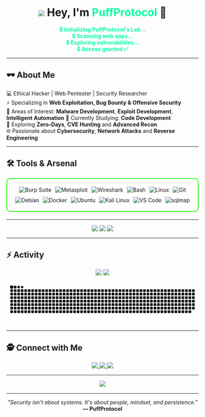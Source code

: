 
<h1 align="center">
  <img src="https://media.giphy.com/media/oEI9uBYSzLpBK/giphy.gif" width="40px"> 
  Hey, I'm <span style="color:#00ff9f;">PuffProtocol</span> 👾
</h1>

<!-- Terminal neon animado -->
<p align="center">
  <b style="color:#00ff9f;">$ Initializing PuffProtocol's Lab...</b><br>
  <b style="color:#00ff9f;">$ Scanning web apps...</b><br>
  <b style="color:#00ff9f;">$ Exploring vulnerabilities...</b><br>
  <b style="color:#00ff9f;">$ Access granted ✅</b>
</p>

---

## 🕶️ About Me

💻 Ethical Hacker | Web Pentester | Security Researcher  
⚡ Specializing in **Web Exploitation, Bug Bounty & Offensive Security**  
🎯 Areas of Interest: **Malware Development**, **Exploit Development**, **Intelligent Automation** 
📖 Currently Studying: **Code Development**  
📍 Exploring **Zero-Days**, **CVE Hunting** and **Advanced Recon**  
🌐 Passionate about **Cybersecurity**, **Network Attacks** and **Reverse Engineering**

---

## 🛠️ Tools & Arsenal

<!-- <p align="center">
  <img src="https://skillicons.dev/icons?i=linux,python,javascript,html,php,docker,bash" />
</p> -->

<div style="border: 2px solid #22F700; border-radius: 10px; padding: 20px; margin-bottom: 20px;">
  <div align="left" style="display: flex; flex-wrap: wrap; justify-content: center; gap: 10px;">
      <img src="https://img.shields.io/badge/Burp_Suite-FF6633?style=for-the-badge&logo=burp-suite&color=000000" alt="Burp Suite" />
      <img src="https://img.shields.io/badge/Metasploit-008C8C?style=for-the-badge&logo=metasploit&color=000000" alt="Metasploit" />
      <img src="https://img.shields.io/badge/Wireshark-009639?style=for-the-badge&logo=wireshark&color=000000" alt="Wireshark" />
      <img src="https://img.shields.io/badge/Bash-4EAA25?style=for-the-badge&logo=gnu-bash&color=000000" alt="Bash" />
      <img src="https://img.shields.io/badge/Linux-FCC624?style=for-the-badge&logo=linux&color=000000" alt="Linux" />
      <img src="https://img.shields.io/badge/Git-F05032?style=for-the-badge&logo=git&color=000000" alt="Git" />
      <img src="https://img.shields.io/badge/Debian-D70A53?style=for-the-badge&logo=debian&color=000000" alt="Debian" />
      <img src="https://img.shields.io/badge/Docker-2496ED?style=for-the-badge&logo=docker&color=000000" alt="Docker" />
      <img src="https://img.shields.io/badge/Ubuntu-E95420?style=for-the-badge&logo=ubuntu&color=000000" alt="Ubuntu" />
      <img src="https://img.shields.io/badge/Kali_Linux-557C94?style=for-the-badge&logo=kali-linux&color=000000" alt="Kali Linux" />
      <img src="https://img.shields.io/badge/VS_Code-007ACC?style=for-the-badge&logo=visual-studio-code`&color=000000" alt="VS Code" />
	 <img src="https://img.shields.io/badge/SQLMap-000000?style=for-the-badge&logo=sqlite&logoColor=green"  alt="sqlmap"/>
  </div>
</div>

---

<!-- Badges personalizadas do nível -->
<p align="center">
  <img src="https://img.shields.io/badge/Status-Offensive%20Security%20Learner-00ff9f?style=for-the-badge&logo=github&logoColor=white" />
  <img src="https://img.shields.io/badge/Rank-Web%20Pentester%20%7C%20Bug%20Bounty-00ff9f?style=for-the-badge&logo=github&logoColor=white" />
  <img src="https://img.shields.io/badge/Currently-Exploring%20CVE%20Research-00ff9f?style=for-the-badge&logo=github&logoColor=white" />
</p>

---

## ⚡ Activity

<p align="center">
  <img src="https://github-readme-stats.vercel.app/api?username=PuffProtocol&show_icons=true&theme=tokyonight&hide_border=true&bg_color=000000&title_color=00ff9f&icon_color=00ff9f&text_color=ffffff" width="48%" />
  <img src="https://github-readme-stats.vercel.app/api/top-langs/?username=PuffProtocol&layout=compact&theme=tokyonight&hide_border=true&bg_color=000000&title_color=00ff9f&text_color=ffffff" width="48%" />
</p>

<!-- Gráfico animado estilo hacker -->
<p align="center">
  <img src="https://raw.githubusercontent.com/Platane/snk/output/github-contribution-grid-snake.svg" alt="Snake animation" />
</p>

---

## 🕵️ Connect with Me

<p align="center">
  <a href="https://twitter.com/">
    <img src="https://img.shields.io/badge/-Twitter-000000?style=for-the-badge&logo=twitter&logoColor=00ff9f" />
  </a>
  <a href="https://linkedin.com/">
    <img src="https://img.shields.io/badge/-LinkedIn-000000?style=for-the-badge&logo=linkedin&logoColor=00ff9f" />
  </a>
  <a href="https://github.com/PuffProtocol">
    <img src="https://img.shields.io/badge/-GitHub-000000?style=for-the-badge&logo=github&logoColor=00ff9f" />
  </a>
</p>

---

<p align="center">
  <img src="https://media4.giphy.com/media/v1.Y2lkPTc5MGI3NjExeHdpNXZsMnJvanJzZ3l6M29zaXp0ZzB3ejI4YWN6ejd6NTVrOXJ3ciZlcD12MV9pbnRlcm5hbF9naWZfYnlfaWQmY3Q9Zw/jzHFPlw89eTqU/giphy.gif" width="700" />
</p>

---

<p align="center">
  <i>"Security isn't about systems. It's about people, mindset, and persistence."</i>  
  <b>— PuffProtocol</b>
</p>
